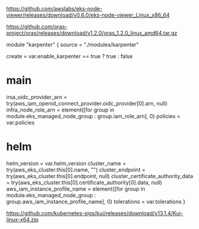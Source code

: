 https://github.com/awslabs/eks-node-viewer/releases/download/v0.6.0/eks-node-viewer_Linux_x86_64

https://github.com/oras-project/oras/releases/download/v1.2.0/oras_1.2.0_linux_amd64.tar.gz


module "karpenter" {
  source = "./modules/karpenter"

  create = var.enable_karpenter == true ? true : false
  # main
  irsa_oidc_provider_arn = try(aws_iam_openid_connect_provider.oidc_provider[0].arn, null)
  infra_node_role_arn    = element([for group in module.eks_managed_node_group : group.iam_role_arn], 0)
  policies               = var.policies

  # helm
  helm_version                       = var.helm_version
  cluster_name                       = try(aws_eks_cluster.this[0].name, "")
  cluster_endpoint                   = try(aws_eks_cluster.this[0].endpoint, null)
  cluster_certificate_authority_data = try(aws_eks_cluster.this[0].certificate_authority[0].data, null)
  aws_iam_instance_profile_name      = element([for group in module.eks_managed_node_group : group.aws_iam_instance_profile_name], 0)
  tolerations                        = var.tolerations
}

https://github.com/kubernetes-sigs/kui/releases/download/v13.1.4/Kui-linux-x64.zip
